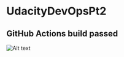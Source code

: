 # UdacityDevOpsPt2

## GitHub Actions build passed

![Alt text](https://user-images.githubusercontent.com/16143375/103422880-4834c800-4b69-11eb-9401-871136260fbb.png "GitHub Actions passing")

